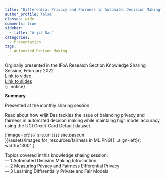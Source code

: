 ```yaml
---
title: "Differential Privacy and Fairness in Automated Decision Making?"
author_profile: false 
classes: wide
comments: true
sidebar:
  - title: "Arjit Das"
categories:
  - Presentation
tags:
  - Automated Decison Making 
---
```


Orginally presented in the IFoA Research Section Knowledge Sharing Session, February 2022<br>
[Link to video](https://www.youtube.com/watch?v=0RMokFBXdEM)<br>
[Link to slides](https://github.com/IFoADataScienceResearch/IFoADataScienceResearch.github.io/blob/master/assets/pdfs/knowledge_sharing/Differential%20Privacy%20and%20Fairness%20in%20Machine%20Learning.pdf)<br>
{: .notice}

<b> Summary </b>

Presented at the monthly sharing session. 

Read about how Arijit Das tackles the issue of balancing privacy and fairness in automated decison making while maintaing high model accuracy using the UCI Credit-Card Default dataset. <br>


![image-left]({{ site.url }}{{ site.baseurl }}/assets/images_for_resources/fairness in ML.PNG){: .align-left}{: width="300" } <br>

Topics covered in this knowledge sharing session:<br>
-- 1 Automated Decision Making Introduction<br>
-- 2 Measuring Privacy and Fairness Differential Privacy<br>
-- 3 Learning Differentially Private and Fair Models<br>
